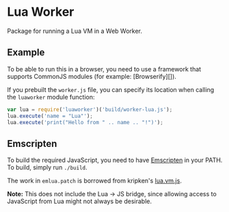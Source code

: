 Lua Worker
==========

Package for running a Lua VM in a Web Worker.


Example
-------

To be able to run this in a browser, you need to use a framework that
supports CommonJS modules (for example: [Browserify][]).

If you prebuilt the `worker.js` file, you can specify its location when
calling the `luaworker` module function:

```js
var lua = require('luaworker')('build/worker-lua.js');
lua.execute('name = "Lua"');
lua.execute('print("Hello from " .. name .. "!")');
```


Emscripten
----------

To build the required JavaScript, you need to have [Emscripten][] in
your PATH. To build, simply run `./build`.

The work in `emlua.patch` is borrowed from kripken's [lua.vm.js][].

**Note:** This does not include the Lua → JS bridge, since allowing
access to JavaScript from Lua might not always be desirable.

[Emscripten]: https://github.com/kripken/emscripten
[lua.vm.js]: https://github.com/kripken/lua.vm.js

